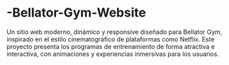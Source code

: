 # -Bellator-Gym-Website
Un sitio web moderno, dinámico y responsive diseñado para Bellator Gym, inspirado en el estilo cinematográfico de plataformas como Netflix. Este proyecto presenta los programas de entrenamiento de forma atractiva e interactiva, con animaciones y experiencias inmersivas para los usuarios.
